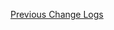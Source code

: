 <!-- (dl (section-meta Previous Releases)) -->

[Previous Change Logs](<!-- (dl (get-path changelog-old)) -->)